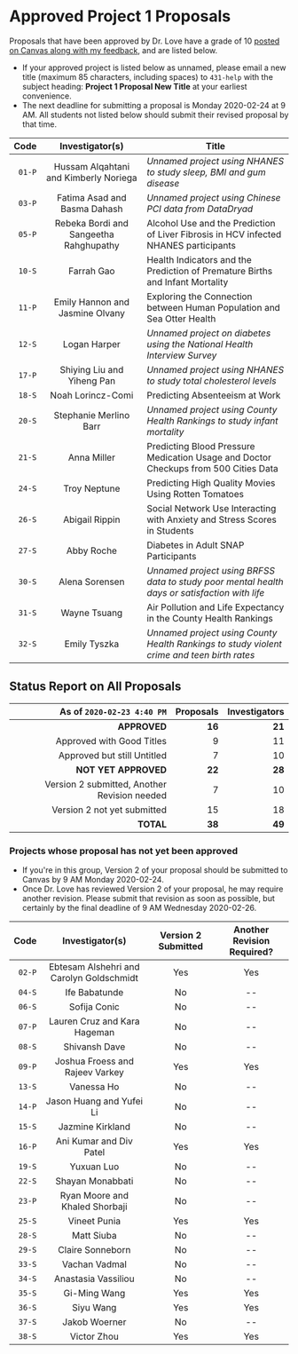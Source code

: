 # Approved Project 1 Proposals

Proposals that have been approved by Dr. Love have a grade of 10 [posted on Canvas along with my feedback](https://canvas.case.edu/), and are listed below. 

- If your approved project is listed below as unnamed, please email a new title (maximum 85 characters, including spaces) to `431-help` with the subject heading: **Project 1 Proposal New Title** at your earliest convenience.
- The next deadline for submitting a proposal is Monday 2020-02-24 at 9 AM. All students not listed below should submit their revised proposal by that time.

Code | Investigator(s) | Title
--------: | :-------------: | -------------------------------------------------------------------------------------
`01-P` | Hussam Alqahtani and Kimberly Noriega | *Unnamed project using NHANES to study sleep, BMI and gum disease*
`03-P` | Fatima Asad and Basma Dahash | *Unnamed project using Chinese PCI data from DataDryad*
`05-P` | Rebeka Bordi and Sangeetha Rahghupathy | Alcohol Use and the Prediction of Liver Fibrosis in HCV infected NHANES participants
`10-S` | Farrah Gao | Health Indicators and the Prediction of Premature Births and Infant Mortality
`11-P` | Emily Hannon and Jasmine Olvany | Exploring the Connection between Human Population and Sea Otter Health
`12-S` | Logan Harper | *Unnamed project on diabetes using the National Health Interview Survey*
`17-P` | Shiying Liu and Yiheng Pan | *Unnamed project using NHANES to study total cholesterol levels*
`18-S` | Noah Lorincz-Comi | Predicting Absenteeism at Work
`20-S` | Stephanie Merlino Barr | *Unnamed project using County Health Rankings to study infant mortality*
`21-S` | Anna Miller | Predicting Blood Pressure Medication Usage and Doctor Checkups from 500 Cities Data
`24-S` | Troy Neptune | Predicting High Quality Movies Using Rotten Tomatoes
`26-S` | Abigail Rippin | Social Network Use Interacting with Anxiety and Stress Scores in Students
`27-S` | Abby Roche | Diabetes in Adult SNAP Participants
`30-S` | Alena Sorensen | *Unnamed project using BRFSS data to study poor mental health days or satisfaction with life*
`31-S` | Wayne Tsuang | Air Pollution and Life Expectancy in the County Health Rankings
`32-S` | Emily Tyszka | *Unnamed project using County Health Rankings to study violent crime and teen birth rates*

## Status Report on All Proposals

As of `2020-02-23 4:40 PM` | Proposals | Investigators
-------------: | -----------------: | ----------------:
**APPROVED** | **16** | **21** 
Approved with Good Titles | 9 | 11
Approved but still Untitled | 7 | 10
**NOT YET APPROVED** | **22** | **28**
Version 2 submitted, Another Revision needed | 7 | 10
Version 2 not yet submitted | 15 | 18
**TOTAL** | **38** | **49**

### Projects whose proposal has not yet been approved

- If you're in this group, Version 2 of your proposal should be submitted to Canvas by 9 AM Monday 2020-02-24.
- Once Dr. Love has reviewed Version 2 of your proposal, he may require another revision. Please submit that revision as soon as possible, but certainly by the final deadline of 9 AM Wednesday 2020-02-26.

Code | Investigator(s) | Version 2 Submitted | Another Revision Required?
------: | :-------------------------: | :-------------------: | :----------------:
`02-P` | Ebtesam Alshehri and Carolyn Goldschmidt | Yes | Yes
`04-S` | Ife Babatunde | No | --
`06-S` | Sofija Conic | No | --
`07-P` | Lauren Cruz and Kara Hageman | No | --
`08-S` | Shivansh Dave | No | --
`09-P` | Joshua Froess and Rajeev Varkey | Yes | Yes
`13-S` | Vanessa Ho | No | --
`14-P` | Jason Huang and Yufei Li | No | --
`15-S` | Jazmine Kirkland | No | --
`16-P` | Ani Kumar and Div Patel | Yes | Yes
`19-S` | Yuxuan Luo | No | --
`22-S` | Shayan Monabbati | No | --
`23-P` | Ryan Moore and Khaled Shorbaji | No | --
`25-S` | Vineet Punia | Yes | Yes
`28-S` | Matt Siuba | No | --
`29-S` | Claire Sonneborn | No | --
`33-S` | Vachan Vadmal | No | --
`34-S` | Anastasia Vassiliou | No | --
`35-S` | Gi-Ming Wang | Yes | Yes
`36-S` | Siyu Wang | Yes | Yes
`37-S` | Jakob Woerner | No | --
`38-S` | Victor Zhou | Yes | Yes


